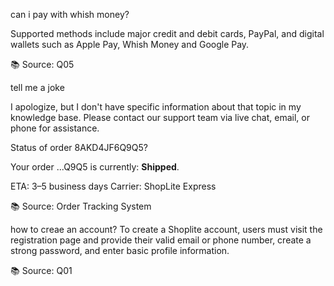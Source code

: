 can i pay with whish money?



Supported methods include major credit and debit cards, PayPal, and digital wallets such as Apple Pay, Whish Money and Google Pay.

📚 Source: Q05



tell me a joke



I apologize, but I don't have specific information about that topic in my knowledge base. Please contact our support team via live chat, email, or phone for assistance.

Status of order 8AKD4JF6Q9Q5?


Your order ...Q9Q5 is currently: **Shipped**.

ETA: 3–5 business days
Carrier: ShopLite Express

📚 Source: Order Tracking System

how to creae an account?
To create a Shoplite account, users must visit the registration page and provide their valid email or phone number, create a strong password, and enter basic profile information.

📚 Source: Q01